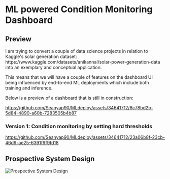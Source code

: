 <h1>ML powered Condition Monitoring Dashboard</h1>

<h2>Preview</h2>
<p>I am trying to convert a couple of data science projects in relation to Kaggle's solar generation dataset:  https://www.kaggle.com/datasets/anikannal/solar-power-generation-data into an exemplary and conceptual application.</p>
<p>This means that we will have a couple of features on the dashboard UI being influenced by end-to-end ML deployments which include both training and inference.</p>
<p>Below is a preview of a dashboard that is still in construction:</p>



https://github.com/Seanyap90/MLdeploy/assets/34641712/8c78bd2b-5d84-4890-a60b-7283505b4b87


<h3>Version 1: Condition monitoring by setting hard thresholds</h3>


https://github.com/Seanyap90/MLdeploy/assets/34641712/23a06b8f-23cb-46d9-ae25-6391f9f9fd18




<h2>Prospective System Design</h2>


![Prospective System Design](https://github.com/Seanyap90/MLdeploy/assets/34641712/9264ce51-321e-4f8c-af3f-ba900ca60bdd)


